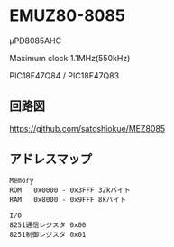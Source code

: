 # EMUZ80-8085

μPD8085AHC  

Maximum clock 1.1MHz(550kHz)

PIC18F47Q84 / PIC18F47Q83

## 回路図
https://github.com/satoshiokue/MEZ8085

## アドレスマップ
```
Memory
ROM   0x0000 - 0x3FFF 32kバイト
RAM   0x8000 - 0x9FFF 8kバイト

I/O
8251通信レジスタ 0x00
8251制御レジスタ 0x01
```
